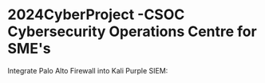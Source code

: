 # 2024CyberProject -CSOC Cybersecurity Operations Centre for SME's
Integrate Palo Alto Firewall into Kali Purple SIEM:

